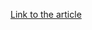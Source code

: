 [Link to the article](https://www.engadget.com/2013/10/23/applescript-and-automator-gain-new-features-in-os-x-mavericks/)
